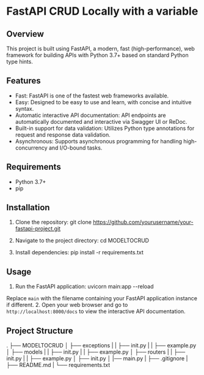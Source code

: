# FastAPI CRUD Locally with a variable

## Overview
This project is built using FastAPI, a modern, fast (high-performance), web framework for building APIs with Python 3.7+ based on standard Python type hints.

## Features
- Fast: FastAPI is one of the fastest web frameworks available.
- Easy: Designed to be easy to use and learn, with concise and intuitive syntax.
- Automatic interactive API documentation: API endpoints are automatically documented and interactive via Swagger UI or ReDoc.
- Built-in support for data validation: Utilizes Python type annotations for request and response data validation.
- Asynchronous: Supports asynchronous programming for handling high-concurrency and I/O-bound tasks.

## Requirements
- Python 3.7+
- pip

## Installation
1. Clone the repository:
git clone https://github.com/yourusername/your-fastapi-project.git

2. Navigate to the project directory:
cd MODELTOCRUD

3. Install dependencies:
pip install -r requirements.txt


## Usage
1. Run the FastAPI application:
uvicorn main:app --reload

Replace `main` with the filename containing your FastAPI application instance if different.
2. Open your web browser and go to `http://localhost:8000/docs` to view the interactive API documentation.

## Project Structure
.
├── MODELTOCRUD
│ ├── exceptions
| | ├── init.py
| | ├── example.py
│ ├── models
| | ├── init.py
| | ├── example.py
│ ├── routers
| | ├── init.py
| | ├── example.py
│ ├── init.py
│ |── main.py
| ├── .gitignore
| ├── README.md
| └── requirements.txt